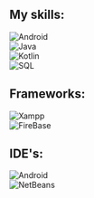 ## My skills:

![Android](https://img.shields.io/badge/Android-3DDC84?style=for-the-badge&logo=android&logoColor=white)</br>
![Java](https://img.shields.io/badge/Java-ED8B00?style=for-the-badge&logo=java&logoColor=white)</br>
![Kotlin](https://img.shields.io/badge/Kotlin-0095D5?&style=for-the-badge&logo=kotlin&logoColor=white)</br>
![SQL](https://img.shields.io/badge/SQL-1946FF?&style=for-the-badge&logo=sql&logoColor=white)</br>

## Frameworks:
![Xampp](https://img.shields.io/badge/Xampp-F37623?style=for-the-badge&logo=xampp&logoColor=white)</br>
![FireBase](https://img.shields.io/badge/firebase-ffca28?style=for-the-badge&logo=firebase&logoColor=black)</br>

## IDE's:
![Android](https://img.shields.io/badge/Android_Studio-3DDC84?style=for-the-badge&logo=android-studio&logoColor=white)</br>
![NetBeans](https://img.shields.io/badge/NetBeans-CD4A92?style=for-the-badge&logo=NetBeans&logoColor=black)</br>
